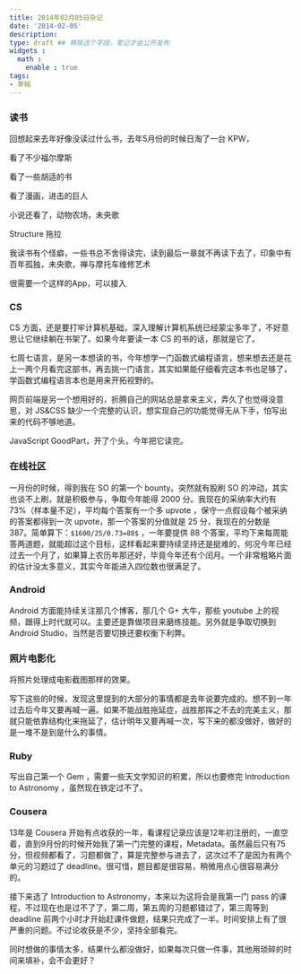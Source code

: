 ```yaml
---
title: 2014年02月05日杂记
date: '2014-02-05'
description:
type: draft ## 移除这个字段，笔记才会公开发布
widgets :
  math :
    enable : true
tags:
- 草稿
---
```


### 读书

回想起来去年好像没读过什么书，去年5月份的时候日淘了一台 KPW，

看了不少福尔摩斯

看了一些胡适的书

看了漫画，进击的巨人

小说还看了，动物农场，未央歌

Structure 拖拉

我读书有个怪癖，一些书总不舍得读完，读到最后一章就不再读下去了，印象中有百年孤独，未央歌，禅与摩托车维修艺术

很需要一个这样的App，可以接入


### CS

CS 方面，还是要打牢计算机基础，深入理解计算机系统已经蒙尘多年了，不好意思让它继续躺在书架了。如果今年要读一本 CS 的书的话，那就是它了。

七周七语言，是另一本想读的书，今年想学一门函数式编程语言，想来想去还是花上一两个月看完这部书，再去挑一门语言，其实如果能仔细看完这本书也足够了，学函数式编程语言本也是用来开拓视野的。

网页前端是另一个想用好的，折腾自己的网站总是拿来主义，弄久了也觉得没意思，对 JS&CSS 缺少一个完整的认识，想实现自己的功能觉得无从下手，怕写出来的代码不够地道。

JavaScript GoodPart，开了个头，今年把它读完。


### 在线社区

一月份的时候，得到我在 SO 的第一个 bounty。突然就有股刷 SO 的冲动，其实也谈不上刷，就是积极参与，争取今年能得 2000 分。我现在的采纳率大约有 73%（样本量不足），平均每个答案有一个多 upvote ，保守一点假设每个被采纳的答案都得到一次 upvote，那一个答案的分值就是 25 分，我现在的分数是 387。简单算下：`$1600/25/0.73=88$` ，一年要提供 88 个答案，平均下来每周能答两道题，就能超过这个目标，这样看起来要持续坚持还是挺难的，何况今年已经过去一个月了，如果算上农历年那还好，毕竟今年还有个闰月。一个非常粗略片面的估计没太多意义，其实今年能进入四位数也很满足了。

### Android

Android 方面能持续关注那几个博客，那几个 G+ 大牛，那些 youtube 上的视频，跟得上时代就可以。主要还是靠做项目来磨练技能。另外就是争取切换到 Android Studio，当然是否要切换还要权衡下利弊。


### 照片电影化

将照片处理成电影截图那样的效果。


写下这些的时候，发现这里提到的大部分的事情都是去年说要完成的。想不到一年过去后今年又要再喊一遍。如果不能战胜拖延症，战胜那挥之不去的完美主义，那就只能依靠结构化来拖延了，估计明年又要再喊一次，写下来的都没做好，做好的是一堆不是到是什么的事情。

### Ruby

写出自己第一个 Gem ，需要一些天文学知识的积累，所以也要修完 Introduction to Astronomy ，虽然现在铁定过不了。

### Cousera

13年是 Cousera 开始有点收获的一年，看课程记录应该是12年初注册的，一直空着，直到9月份的时候开始我了第一门完整的课程，Metadata。虽然最后只有75分，但视频都看了，习题都做了，算是完整参与进去了，这次过不了是因为有两个单元的习题过了 deadline。很可惜，题目都是很容易，稍微用点心很容易满分的。

接下来选了 Introduction to Astronomy，本来以为这将会是我第一门 pass 的课程，不过现在也是过不了了，第二周，第五周的习题都错过了，第三周等到 deadline 前两个小时才开始赶课件做题，结果只完成了一半。时间安排上有了很严重的问题。不过论收获是不少，坚持全部看完。

同时想做的事情太多，结果什么都没做好，如果每次只做一件事，其他用琐碎的时间来填补，会不会更好？
